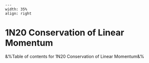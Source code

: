 
```{figure} /figures/busy.png
---
width: 35%
align: right
```
# 1N20 Conservation of Linear Momentum

&%Table of contents for 1N20 Conservation of Linear Momentum&%